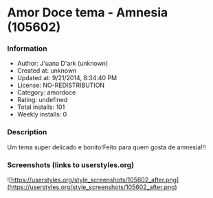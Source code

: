# Amor Doce tema - Amnesia (105602)

### Information
- Author: J'uana D'ark (unknown)
- Created at: unknown
- Updated at: 9/21/2014, 8:34:40 PM
- License: NO-REDISTRIBUTION
- Category: amordoce
- Rating: undefined
- Total installs: 101
- Weekly installs: 0


### Description
Um tema super delicado e bonito!Feito para quem gosta de amnesia!!!


### Screenshots (links to userstyles.org)
![https://userstyles.org/style_screenshots/105602_after.png](https://userstyles.org/style_screenshots/105602_after.png)


